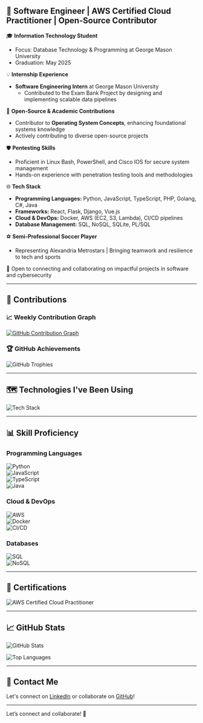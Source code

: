 ## 🚀 Software Engineer | AWS Certified Cloud Practitioner | Open-Source Contributor  

🎓 **Information Technology Student**  
- Focus: Database Technology & Programming at George Mason University  
- Graduation: May 2025  

💡 **Internship Experience**  
- **Software Engineering Intern** at George Mason University  
  - Contributed to the Exam Bank Project by designing and implementing scalable data pipelines  

🔧 **Open-Source & Academic Contributions**  
- Contributor to **Operating System Concepts**, enhancing foundational systems knowledge  
- Actively contributing to diverse open-source projects  

🛡️ **Pentesting Skills**  
- Proficient in Linux Bash, PowerShell, and Cisco IOS for secure system management  
- Hands-on experience with penetration testing tools and methodologies  

🌐 **Tech Stack**  
- **Programming Languages:** Python, JavaScript, TypeScript, PHP, Golang, C#, Java  
- **Frameworks:** React, Flask, Django, Vue.js  
- **Cloud & DevOps:** Docker, AWS (EC2, S3, Lambda), CI/CD pipelines  
- **Database Management:** SQL, NoSQL, SQLite, PL/SQL  

⚽ **Semi-Professional Soccer Player**  
- Representing Alexandria Metrostars | Bringing teamwork and resilience to tech and sports  

🔗 Open to connecting and collaborating on impactful projects in software and cybersecurity  

---

## 🚀 Contributions  

### 📈 Weekly Contribution Graph  
[![GitHub Contribution Graph](https://github-readme-activity-graph.vercel.app/graph?username=Charlesnorris509&theme=tokyo-night)](https://github.com/ashutosh00710/github-readme-activity-graph)  

### 🏆 GitHub Achievements  
![GitHub Trophies](https://github-profile-trophy.vercel.app/?username=Charlesnorris509&theme=radical&margin-w=15&margin-h=15&no-frame=true)  

---

## 🗺️ Technologies I've Been Using  

![Tech Stack](https://skillicons.dev/icons?i=python,javascript,typescript,php,go,java,react,flask,django,vuejs,docker,aws,mysql,sqlite,linux)  

---

## 📊 Skill Proficiency  

### Programming Languages  
![Python](https://img.shields.io/badge/Python-Expert-green)  
![JavaScript](https://img.shields.io/badge/JavaScript-Advanced-yellow)  
![TypeScript](https://img.shields.io/badge/TypeScript-Intermediate-orange)  
![Java](https://img.shields.io/badge/Java-Intermediate-orange)  

### Cloud & DevOps  
![AWS](https://img.shields.io/badge/AWS-Certified-blue)  
![Docker](https://img.shields.io/badge/Docker-Advanced-yellow)  
![CI/CD](https://img.shields.io/badge/CI/CD-Intermediate-orange)  

### Databases  
![SQL](https://img.shields.io/badge/SQL-Expert-green)  
![NoSQL](https://img.shields.io/badge/NoSQL-Intermediate-orange)  

---

## 🏅 Certifications  

![AWS Certified Cloud Practitioner](https://img.shields.io/badge/AWS_Certified_Cloud_Practitioner-FF9900?style=for-the-badge&logo=amazonaws&logoColor=white)  

---

## 📈 GitHub Stats  

![GitHub Stats](https://github-readme-stats.vercel.app/api?username=Charlesnorris509&show_icons=true&theme=radical)  

![Top Languages](https://github-readme-stats.vercel.app/api/top-langs/?username=Charlesnorris509&layout=compact&theme=radical)  

---

## 📨 Contact Me  

Let's connect on [LinkedIn](https://linkedin.com/in/charlesanorris) or collaborate on [GitHub](https://github.com/Charlesnorris509)!  

---

Let’s connect and collaborate! 🚀  

<!--
**Charlesnorris509/Charlesnorris509** is a ✨ _special_ ✨ repository because its `README.md` (this file) appears on your GitHub profile.

Here are some ideas to get you started:

- 🔭 I’m currently working on ...
- 🌱 I’m currently learning ...
- 👯 I’m looking to collaborate on ...
- 🤔 I’m looking for help with ...
- 💬 Ask me about ...
- 📫 How to reach me: ...
- 😄 Pronouns: ...
- ⚡ Fun fact: ...
-->
